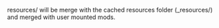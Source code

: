 resources/ will be merge with the cached resources folder (_resources/) and merged with user mounted mods.